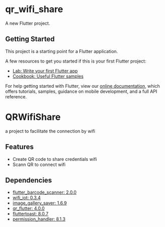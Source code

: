 # qr_wifi_share

A new Flutter project.

## Getting Started

This project is a starting point for a Flutter application.

A few resources to get you started if this is your first Flutter project:

- [Lab: Write your first Flutter app](https://flutter.dev/docs/get-started/codelab)
- [Cookbook: Useful Flutter samples](https://flutter.dev/docs/cookbook)

For help getting started with Flutter, view our
[online documentation](https://flutter.dev/docs), which offers tutorials,
samples, guidance on mobile development, and a full API reference.
# QRWifiShare
a project to facilitate the connection by wifi

## Features
- Create QR code to share credentials wifi
- Scann QR to connect wifi

## Dependencies

- [flutter_barcode_scanner: 2.0.0](https://pub.dev/packages/flutter_barcode_scanner)
- [wifi_iot: 0.3.4](https://pub.dev/packages/wifi_iot)
- [image_gallery_saver: 1.6.9](https://pub.dev/packages/image_gallery_saver)
- [qr_flutter: 4.0.0](https://pub.dev/packages/image_gallery_saver)
- [fluttertoast: 8.0.7](https://pub.dev/packages/fluttertoast)
- [permission_handler: 8.1.3](https://pub.dev/packages/permission_handler)

